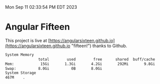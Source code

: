 Mon Sep 11 02:33:54 PM EDT 2023

# Angular Fifteen


This project is live at [https://angularsixteen.github.io](https://angularsixteen.github.io "fifteen!") thanks to Github.

```bash
System Memory
               total        used        free      shared  buff/cache   available
Mem:            15Gi       1.3Gi       4.2Gi       292Mi       9.8Gi        13Gi
Swap:          8.0Gi          0B       8.0Gi
System Storage
467M	.
```
```bash
